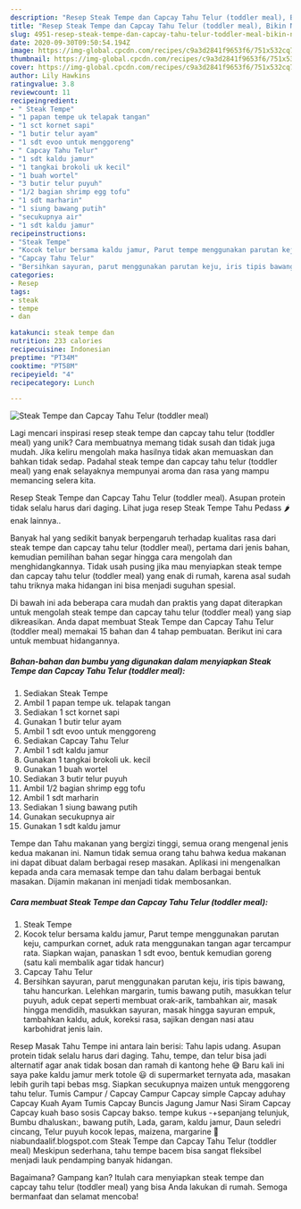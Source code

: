 ```yaml
---
description: "Resep Steak Tempe dan Capcay Tahu Telur (toddler meal), Bikin Ngiler"
title: "Resep Steak Tempe dan Capcay Tahu Telur (toddler meal), Bikin Ngiler"
slug: 4951-resep-steak-tempe-dan-capcay-tahu-telur-toddler-meal-bikin-ngiler
date: 2020-09-30T09:50:54.194Z
image: https://img-global.cpcdn.com/recipes/c9a3d2841f9653f6/751x532cq70/steak-tempe-dan-capcay-tahu-telur-toddler-meal-foto-resep-utama.jpg
thumbnail: https://img-global.cpcdn.com/recipes/c9a3d2841f9653f6/751x532cq70/steak-tempe-dan-capcay-tahu-telur-toddler-meal-foto-resep-utama.jpg
cover: https://img-global.cpcdn.com/recipes/c9a3d2841f9653f6/751x532cq70/steak-tempe-dan-capcay-tahu-telur-toddler-meal-foto-resep-utama.jpg
author: Lily Hawkins
ratingvalue: 3.8
reviewcount: 11
recipeingredient:
- " Steak Tempe"
- "1 papan tempe uk telapak tangan"
- "1 sct kornet sapi"
- "1 butir telur ayam"
- "1 sdt evoo untuk menggoreng"
- " Capcay Tahu Telur"
- "1 sdt kaldu jamur"
- "1 tangkai brokoli uk kecil"
- "1 buah wortel"
- "3 butir telur puyuh"
- "1/2 bagian shrimp egg tofu"
- "1 sdt marharin"
- "1 siung bawang putih"
- "secukupnya air"
- "1 sdt kaldu jamur"
recipeinstructions:
- "Steak Tempe"
- "Kocok telur bersama kaldu jamur, Parut tempe menggunakan parutan keju, campurkan cornet, aduk rata menggunakan tangan agar tercampur rata. Siapkan wajan, panaskan 1 sdt evoo, bentuk kemudian goreng (satu kali membalik agar tidak hancur)"
- "Capcay Tahu Telur"
- "Bersihkan sayuran, parut menggunakan parutan keju, iris tipis bawang, tahu hancurkan. Lelehkan margarin, tumis bawang putih, masukkan telur puyuh, aduk cepat seperti membuat orak-arik, tambahkan air, masak hingga mendidih, masukkan sayuran, masak hingga sayuran empuk, tambahkan kaldu, aduk, koreksi rasa, sajikan dengan nasi atau karbohidrat jenis lain."
categories:
- Resep
tags:
- steak
- tempe
- dan

katakunci: steak tempe dan 
nutrition: 233 calories
recipecuisine: Indonesian
preptime: "PT34M"
cooktime: "PT58M"
recipeyield: "4"
recipecategory: Lunch

---
```



![Steak Tempe dan Capcay Tahu Telur (toddler meal)](https://img-global.cpcdn.com/recipes/c9a3d2841f9653f6/751x532cq70/steak-tempe-dan-capcay-tahu-telur-toddler-meal-foto-resep-utama.jpg)

Lagi mencari inspirasi resep steak tempe dan capcay tahu telur (toddler meal) yang unik? Cara membuatnya memang tidak susah dan tidak juga mudah. Jika keliru mengolah maka hasilnya tidak akan memuaskan dan bahkan tidak sedap. Padahal steak tempe dan capcay tahu telur (toddler meal) yang enak selayaknya mempunyai aroma dan rasa yang mampu memancing selera kita.

Resep Steak Tempe dan Capcay Tahu Telur (toddler meal). Asupan protein tidak selalu harus dari daging. Lihat juga resep Steak Tempe Tahu Pedass 🌶 enak lainnya..

Banyak hal yang sedikit banyak berpengaruh terhadap kualitas rasa dari steak tempe dan capcay tahu telur (toddler meal), pertama dari jenis bahan, kemudian pemilihan bahan segar hingga cara mengolah dan menghidangkannya. Tidak usah pusing jika mau menyiapkan steak tempe dan capcay tahu telur (toddler meal) yang enak di rumah, karena asal sudah tahu triknya maka hidangan ini bisa menjadi suguhan spesial.


Di bawah ini ada beberapa cara mudah dan praktis yang dapat diterapkan untuk mengolah steak tempe dan capcay tahu telur (toddler meal) yang siap dikreasikan. Anda dapat membuat Steak Tempe dan Capcay Tahu Telur (toddler meal) memakai 15 bahan dan 4 tahap pembuatan. Berikut ini cara untuk membuat hidangannya.

<!--inarticleads1-->

##### Bahan-bahan dan bumbu yang digunakan dalam menyiapkan Steak Tempe dan Capcay Tahu Telur (toddler meal):

1. Sediakan  Steak Tempe
1. Ambil 1 papan tempe uk. telapak tangan
1. Sediakan 1 sct kornet sapi
1. Gunakan 1 butir telur ayam
1. Ambil 1 sdt evoo untuk menggoreng
1. Sediakan  Capcay Tahu Telur
1. Ambil 1 sdt kaldu jamur
1. Gunakan 1 tangkai brokoli uk. kecil
1. Gunakan 1 buah wortel
1. Sediakan 3 butir telur puyuh
1. Ambil 1/2 bagian shrimp egg tofu
1. Ambil 1 sdt marharin
1. Sediakan 1 siung bawang putih
1. Gunakan secukupnya air
1. Gunakan 1 sdt kaldu jamur


Tempe dan Tahu makanan yang bergizi tinggi, semua orang mengenal jenis kedua makanan ini. Namun tidak semua orang tahu bahwa kedua makanan ini dapat dibuat dalam berbagai resep masakan. Aplikasi ini mengenalkan kepada anda cara memasak tempe dan tahu dalam berbagai bentuk masakan. Dijamin makanan ini menjadi tidak membosankan. 

<!--inarticleads2-->

##### Cara membuat Steak Tempe dan Capcay Tahu Telur (toddler meal):

1. Steak Tempe
1. Kocok telur bersama kaldu jamur, Parut tempe menggunakan parutan keju, campurkan cornet, aduk rata menggunakan tangan agar tercampur rata. Siapkan wajan, panaskan 1 sdt evoo, bentuk kemudian goreng (satu kali membalik agar tidak hancur)
1. Capcay Tahu Telur
1. Bersihkan sayuran, parut menggunakan parutan keju, iris tipis bawang, tahu hancurkan. Lelehkan margarin, tumis bawang putih, masukkan telur puyuh, aduk cepat seperti membuat orak-arik, tambahkan air, masak hingga mendidih, masukkan sayuran, masak hingga sayuran empuk, tambahkan kaldu, aduk, koreksi rasa, sajikan dengan nasi atau karbohidrat jenis lain.


Resep Masak Tahu Tempe ini antara lain berisi: Tahu lapis udang. Asupan protein tidak selalu harus dari daging. Tahu, tempe, dan telur bisa jadi alternatif agar anak tidak bosan dan ramah di kantong hehe 😅 Baru kali ini saya pake kaldu jamur merk totole 😃 di supermarket ternyata ada, masakan lebih gurih tapi bebas msg. Siapkan secukupnya maizen untuk menggoreng tahu telur. Tumis Campur / Capcay Campur Capcay simple Capcay aduhay Capcay Kuah Ayam Tumis Capcay Buncis Jagung Jamur Nasi Siram Capcay Capcay kuah baso sosis Capcay bakso. tempe kukus -+sepanjang telunjuk, Bumbu dhaluskan:, bawang putih, Lada, garam, kaldu jamur, Daun seledri cincang, Telur puyuh kocok lepas, maizena, margarine 🌻niabundaalif.blogspot.com Steak Tempe dan Capcay Tahu Telur (toddler meal) Meskipun sederhana, tahu tempe bacem bisa sangat fleksibel menjadi lauk pendamping banyak hidangan. 

Bagaimana? Gampang kan? Itulah cara menyiapkan steak tempe dan capcay tahu telur (toddler meal) yang bisa Anda lakukan di rumah. Semoga bermanfaat dan selamat mencoba!
